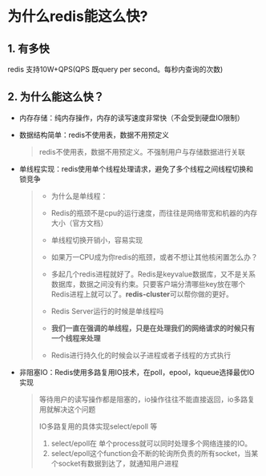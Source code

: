 # 为什么redis能这么快?

## 1. 有多快

redis 支持10W+QPS(QPS 既query per second。每秒内查询的次数)

## 2. 为什么能这么快？

- 内存存储：纯内存操作，内存的读写速度非常快（不会受到硬盘IO限制）

- 数据结构简单：redis不使用表，数据不用预定义

  > redis不使用表，数据不用预定义。不强制用户与存储数据进行关联

- 单线程实现：redis使用单个线程处理请求，避免了多个线程之间线程切换和锁竞争

  >- 为什么是单线程：
  >  - Redis的瓶颈不是cpu的运行速度，而往往是网络带宽和机器的内存大小（官方文档）
  >  - 单线程切换开销小，容易实现
  >
  >- 如果万一CPU成为你redis的瓶颈，或者不想让其他核闲置怎么办？
  >  - 多起几个redis进程就好了。Redis是keyvalue数据库，又不是关系数据库，数据之间没有约束。只要客户端分清哪些key放在哪个Redis进程上就可以了。**redis-cluster**可以帮你做的更好。
  >- Redis Server运行的时候是单线程吗
  >  - **我们一直在强调的单线程，只是在处理我们的网络请求的时候只有一个线程来处理**
  >  - Redis进行持久化的时候会以子进程或者子线程的方式执行

- 非阻塞IO：Redis使用多路复用IO技术，在poll，epool，kqueue选择最优IO实现

  >等待用户的读写操作都是阻塞的，io操作往往不能直接返回，io多路复用就解决这个问题
  >
  >IO多路复用的具体实现select/epoll 等
  >
  >1. select/epoll在 单个process就可以同时处理多个网络连接的IO。
  >2. select/epoll这个function会不断的轮询所负责的所有socket，当某个socket有数据到达了，就通知用户进程